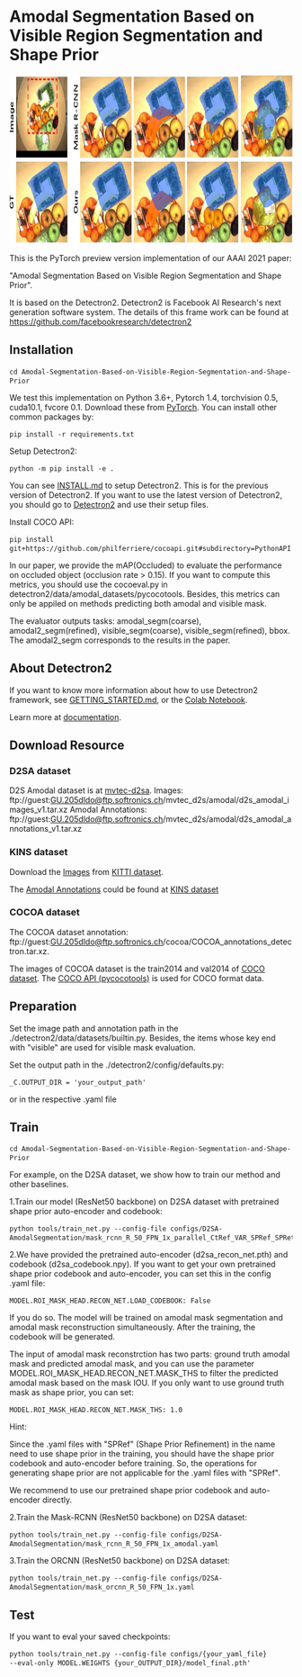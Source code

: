 # Amodal Segmentation Based on Visible Region Segmentation and Shape Prior
<img src="./teaser2.jpg" width="900" height="300" >

This is the PyTorch preview version implementation of our AAAI 2021 paper:

"Amodal Segmentation Based on Visible Region Segmentation and Shape Prior".

It is based on the Detectron2.
Detectron2 is Facebook AI Research's next generation software system.
The details of this frame work can be found at https://github.com/facebookresearch/detectron2


## Installation
```
cd Amodal-Segmentation-Based-on-Visible-Region-Segmentation-and-Shape-Prior
```
We test this implementation on Python 3.6+, Pytorch 1.4, torchvision 0.5, cuda10.1, fvcore 0.1. Download these 
from [PyTorch](https://pytorch.org). You can install other common packages by:
```
pip install -r requirements.txt
```

Setup Detectron2:
```
python -m pip install -e .
```
You can see [INSTALL.md](INSTALL.md) to setup Detectron2. 
This is for the previous version of Detectron2. If you want to use the latest version of Detectron2,
you should go to [Detectron2](https://github.com/facebookresearch/detectron2) and use their setup files.

Install COCO API:
```
pip install git+https://github.com/philferriere/cocoapi.git#subdirectory=PythonAPI
```
In our paper, we provide the mAP(Occluded) to evaluate the performance on occluded object (occlusion
rate > 0.15). If you want to compute this metrics, you should use the cocoeval.py in
detectron2/data/amodal_datasets/pycocotools. Besides, this metrics can only be appiled on methods
predicting both amodal and visible mask.

The evaluator outputs tasks: amodal_segm(coarse), amodal2_segm(refined), visible_segm(coarse), 
visible_segm(refined), bbox. The amodal2_segm corresponds to the results in the paper.

## About Detectron2
If you want to know more information about how to use Detectron2 framework, 
see [GETTING_STARTED.md](GETTING_STARTED.md),
or the [Colab Notebook](https://colab.research.google.com/drive/16jcaJoc6bCFAQ96jDe2HwtXj7BMD_-m5).

Learn more at [documentation](https://detectron2.readthedocs.org).

## Download Resource
### D2SA dataset
D2S Amodal dataset is at [mvtec-d2sa](https://www.mvtec.com/company/research/datasets/mvtec-d2s/).
Images: ftp://guest:GU.205dldo@ftp.softronics.ch/mvtec_d2s/amodal/d2s_amodal_images_v1.tar.xz
Amodal Annotations: ftp://guest:GU.205dldo@ftp.softronics.ch/mvtec_d2s/amodal/d2s_amodal_annotations_v1.tar.xz

### KINS dataset
Download the [Images](http://www.cvlibs.net/download.php?file=data_object_image_2.zip)
from [KITTI dataset](http://www.cvlibs.net/datasets/kitti/eval_object.php?obj_benchmark=2d). 

The [Amodal Annotations](https://drive.google.com/drive/folders/1FuXz1Rrv5rrGG4n7KcQHVWKvSyr3Tkyo?usp=sharing)
could be found at [KINS dataset](https://github.com/qqlu/Amodal-Instance-Segmentation-through-KINS-Dataset)

### COCOA dataset
The COCOA dataset annotation: ftp://guest:GU.205dldo@ftp.softronics.ch/cocoa/COCOA_annotations_detectron.tar.xz.

The images of COCOA dataset is the train2014 and val2014 of [COCO dataset](http://cocodataset.org/).
The [COCO API (pycocotools)](https://github.com/cocodataset/cocoapi) is used for COCO format data.

## Preparation
Set the image path and annotation path in the ./detectron2/data/datasets/builtin.py. Besides, the 
items whose key end with "visible" are used for visible mask evaluation.

Set the output path in the ./detectron2/config/defaults.py:
```
_C.OUTPUT_DIR = 'your_output_path'
```
or in the respective .yaml file

## Train
```
cd Amodal-Segmentation-Based-on-Visible-Region-Segmentation-and-Shape-Prior
```
For example, on the D2SA dataset, we show how to train our method and other baselines.

1.Train our model (ResNet50 backbone) on D2SA dataset with pretrained shape prior auto-encoder 
and codebook:
```
python tools/train_net.py --config-file configs/D2SA-AmodalSegmentation/mask_rcnn_R_50_FPN_1x_parallel_CtRef_VAR_SPRef_SPRet_FM.yaml
```
2.We have provided the pretrained auto-encoder (d2sa_recon_net.pth) and codebook (d2sa_codebook.npy).
If you want to get your own pretrained shape prior codebook and auto-encoder, you can set
this in the config .yaml file:
```
MODEL.ROI_MASK_HEAD.RECON_NET.LOAD_CODEBOOK: False
```
If you do so. The model will be trained on amodal mask segmentation and amodal mask reconstruction simultaneously.
After the training, the codebook will be generated. 

The input of amodal mask reconstrction has two parts:
ground truth amodal mask and predicted amodal mask, and you can use the parameter 
MODEL.ROI_MASK_HEAD.RECON_NET.MASK_THS to filter the predicted amodal mask based on the mask IOU.
If you only want to use ground truth mask as shape prior, you can set:
```
MODEL.ROI_MASK_HEAD.RECON_NET.MASK_THS: 1.0
```
Hint: 

Since the .yaml files with "SPRef" (Shape Prior Refinement) in the name need to 
use shape prior in the training, you should have the shape prior codebook and auto-encoder 
before training. So, the operations for generating shape prior are not applicable for the .yaml files with "SPRef".
 
We recommend to use our pretrained shape prior codebook and auto-encoder directly.

2.Train the Mask-RCNN (ResNet50 backbone) on D2SA dataset:
```
python tools/train_net.py --config-file configs/D2SA-AmodalSegmentation/mask_rcnn_R_50_FPN_1x_amodal.yaml
```

3.Train the ORCNN (ResNet50 backbone) on D2SA dataset:
```
python tools/train_net.py --config-file configs/D2SA-AmodalSegmentation/mask_orcnn_R_50_FPN_1x.yaml
```
## Test
If you want to eval your saved checkpoints:
```
python tools/train_net.py --config-file configs/{your_yaml_file} 
--eval-only MODEL.WEIGHTS {your_OUTPUT_DIR}/model_final.pth'
```